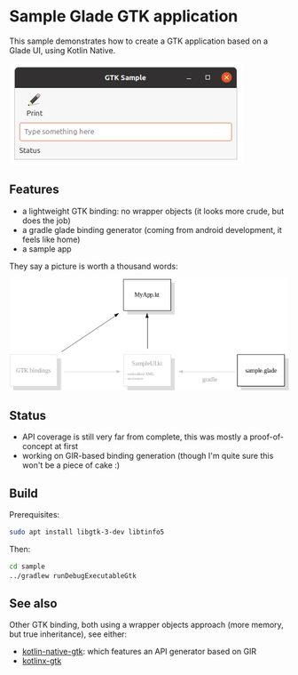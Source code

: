 # Sample Glade GTK application

This sample demonstrates how to create a GTK application based on a Glade UI, using Kotlin Native.

![Screenshot](doc/readme-screenshot.png)

## Features

* a lightweight GTK binding: no wrapper objects (it looks more crude, but does the job)
* a gradle glade binding generator (coming from android development, it feels like home)
* a sample app

They say a picture is worth a thousand words:

![Generator](doc/readme-generator.png)

## Status

* API coverage is still very far from complete, this was mostly a proof-of-concept at first
* working on GIR-based binding generation (though I'm quite sure this won't be a piece of cake :)

## Build

Prerequisites:

```bash
sudo apt install libgtk-3-dev libtinfo5
```

Then:

```bash
cd sample
../gradlew runDebugExecutableGtk
```

## See also

Other GTK binding, both using a wrapper objects approach (more memory, but true inheritance), see either:
* [kotlin-native-gtk](https://github.com/kropp/kotlin-native-gtk): which features an API generator based on GIR
* [kotlinx-gtk](https://github.com/Doomsdayrs/kotlinx-gtk)
